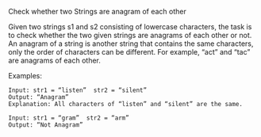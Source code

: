 Check whether two Strings are anagram of each other

Given two strings s1 and s2 consisting of lowercase characters, the task is to check whether the two given strings are anagrams of each other or not. An anagram of a string is another string that contains the same characters, only the order of characters can be different. For example, “act” and “tac” are anagrams of each other.

Examples:

```
Input: str1 = “listen”  str2 = “silent”
Output: “Anagram”
Explanation: All characters of “listen” and “silent” are the same.

Input: str1 = “gram”  str2 = “arm”
Output: “Not Anagram”
```

